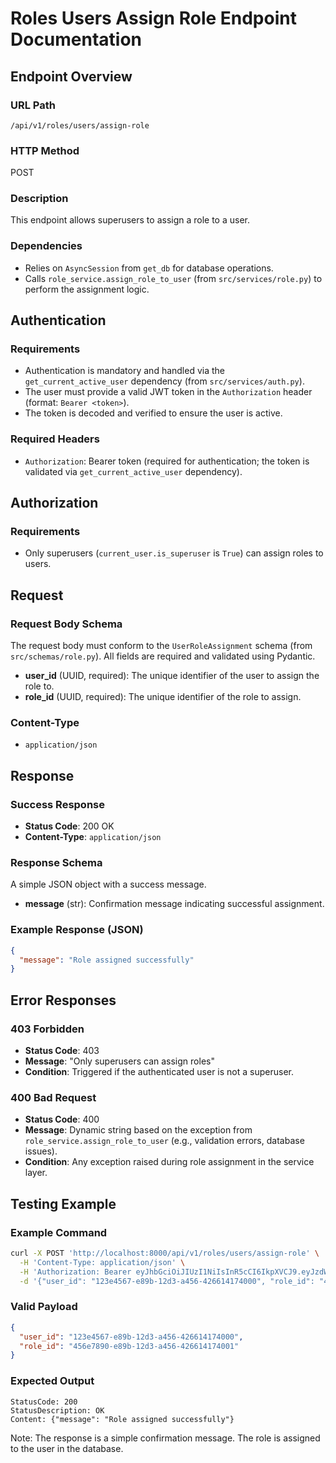 # Roles Users Assign Role Endpoint Documentation

## Endpoint Overview

### URL Path
`/api/v1/roles/users/assign-role`

### HTTP Method
POST

### Description
This endpoint allows superusers to assign a role to a user.

### Dependencies
- Relies on `AsyncSession` from `get_db` for database operations.
- Calls `role_service.assign_role_to_user` (from `src/services/role.py`) to perform the assignment logic.

## Authentication

### Requirements
- Authentication is mandatory and handled via the `get_current_active_user` dependency (from `src/services/auth.py`).
- The user must provide a valid JWT token in the `Authorization` header (format: `Bearer <token>`).
- The token is decoded and verified to ensure the user is active.

### Required Headers
- `Authorization`: Bearer token (required for authentication; the token is validated via `get_current_active_user` dependency).

## Authorization

### Requirements
- Only superusers (`current_user.is_superuser` is `True`) can assign roles to users.

## Request

### Request Body Schema
The request body must conform to the `UserRoleAssignment` schema (from `src/schemas/role.py`). All fields are required and validated using Pydantic.

- **user_id** (UUID, required): The unique identifier of the user to assign the role to.
- **role_id** (UUID, required): The unique identifier of the role to assign.

### Content-Type
- `application/json`

## Response

### Success Response
- **Status Code**: 200 OK
- **Content-Type**: `application/json`

### Response Schema
A simple JSON object with a success message.

- **message** (str): Confirmation message indicating successful assignment.

### Example Response (JSON)
```json
{
  "message": "Role assigned successfully"
}
```

## Error Responses

### 403 Forbidden
- **Status Code**: 403
- **Message**: "Only superusers can assign roles"
- **Condition**: Triggered if the authenticated user is not a superuser.

### 400 Bad Request
- **Status Code**: 400
- **Message**: Dynamic string based on the exception from `role_service.assign_role_to_user` (e.g., validation errors, database issues).
- **Condition**: Any exception raised during role assignment in the service layer.

## Testing Example

### Example Command
```bash
curl -X POST 'http://localhost:8000/api/v1/roles/users/assign-role' \
  -H 'Content-Type: application/json' \
  -H 'Authorization: Bearer eyJhbGciOiJIUzI1NiIsInR5cCI6IkpXVCJ9.eyJzdWIiOiJhZG1pbiIsImV4cCI6MTc1ODg3MDc4OH0.GrXDnxCPAYJxm3rG33_0bP3hMJXTu5FX68uHHF1WV1I' \
  -d '{"user_id": "123e4567-e89b-12d3-a456-426614174000", "role_id": "456e7890-e89b-12d3-a456-426614174001"}'
```

### Valid Payload
```json
{
  "user_id": "123e4567-e89b-12d3-a456-426614174000",
  "role_id": "456e7890-e89b-12d3-a456-426614174001"
}
```

### Expected Output
```
StatusCode: 200
StatusDescription: OK
Content: {"message": "Role assigned successfully"}
```

Note: The response is a simple confirmation message. The role is assigned to the user in the database.